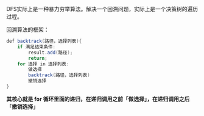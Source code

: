 DFS实际上是一种暴力穷举算法。解决一个回溯问题，实际上是一个决策树的遍历过程。

回溯算法的框架：
```java
def backtrack(路径，选择列表){
    if 满足结束条件:
        result.add(路径);
        return;
    for 选择 in 选择列表:
        做选择
        backtrack(路径，选择列表)
        撤销选择
}
```
**其核心就是 for 循环里面的递归，在递归调用之前「做选择」，在递归调用之后「撤销选择」**
